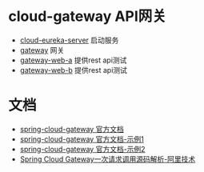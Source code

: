 # cloud-gateway  API网关      

- [cloud-eureka-server](../cloud-eureka/cloud-eureka-server/src/main/java/com/zja) 启动服务
- [gateway](cloud-gateway-example)  网关
- [gateway-web-a](cloud-gateway-web-a) 提供rest api测试
- [gateway-web-b](cloud-gateway-web-b) 提供rest api测试


# 文档
- [spring-cloud-gateway 官方文档](https://docs.spring.io/spring-cloud-gateway/docs/current/reference/html/#gateway-request-predicates-factories)
- [spring-cloud-gateway 官方文档-示例1](https://github.com/spring-cloud/spring-cloud-gateway/tree/master/spring-cloud-gateway-sample)
- [spring-cloud-gateway 官方文档-示例2](https://github.com/spring-cloud-samples/spring-cloud-gateway-sample)
- [Spring Cloud Gateway一次请求调用源码解析-阿里技术](https://mp.weixin.qq.com/s?__biz=MzIzOTU0NTQ0MA==&mid=2247506199&idx=1&sn=e3e62c69983a300c5584f251ee8958fe&chksm=e92ae418de5d6d0e7a7de0a76f3cf963fe8c91954d3bf9045ff310ce3498ed5c00aa24858521&scene=178&cur_album_id=1391790902901014528#rd)
